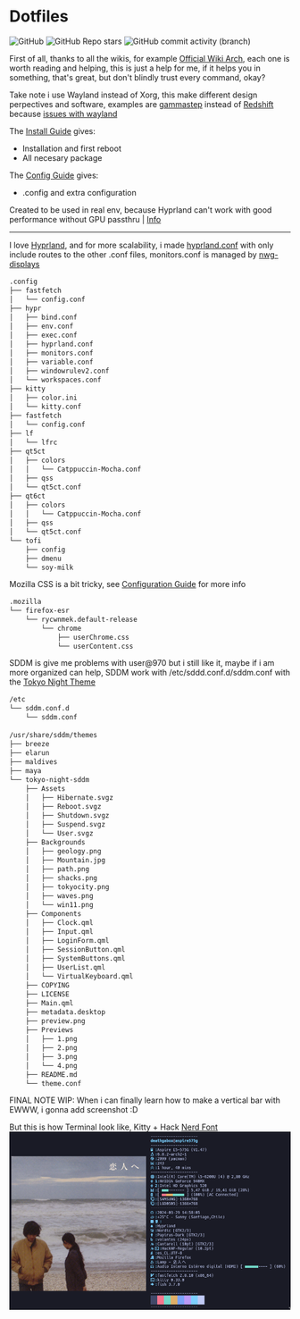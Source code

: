 # Dotfiles
![GitHub](https://img.shields.io/github/license/DeathGabox/DotFiles?color=green&logo=GitBook&logoColor=red&style=for-the-badge)
![GitHub Repo stars](https://img.shields.io/github/stars/DeathGabox/DotFiles?color=9cf&label=Stars%20%3C3&logo=github&logoColor=black&style=for-the-badge)
![GitHub commit activity (branch)](https://img.shields.io/github/commit-activity/m/DeathGabox/DotFiles/main?color=blueviolet&label=Commit&logo=github&logoColor=black&style=for-the-badge)


First of all, thanks to all the wikis, for example [Official Wiki Arch](https://wiki.archlinux.org/), each one is worth reading and helping, this is just a help for me, if it helps you in something, that's great, but don't blindly trust every command, okay?

Take note i use Wayland instead of Xorg, this make different design perpectives and software, examples are [gammastep](https://gitlab.com/chinstrap/gammastep) instead of [Redshift](https://github.com/jonls/redshift) because [issues with wayland](https://github.com/jonls/redshift/issues/55)

The [Install Guide](/installation-guide.md) gives:
- Installation and first reboot
- All necesary package

The [Config Guide](/configuration-guide.md) gives:
- .config and extra configuration

Created to be used in real env, because Hyprland can't work with good performance without GPU passthru | [Info](https://wiki.hyprland.org/Getting-Started/Master-Tutorial/#vm)

---

I love [Hyprland](https://hyprland.org/), and for more scalability, i made [hyprland.conf](/.config/hypr/hyprland.conf) with only include routes to the other .conf files, monitors.conf is managed by [nwg-displays](https://github.com/nwg-piotr/nwg-displays)

```
.config
├── fastfetch
│   └── config.conf
├── hypr
│   ├── bind.conf
│   ├── env.conf
│   ├── exec.conf
│   ├── hyprland.conf
│   ├── monitors.conf
│   ├── variable.conf
│   ├── windowrulev2.conf
│   └── workspaces.conf
├── kitty
│   ├── color.ini
│   └── kitty.conf
├── fastfetch
│   └── config.conf
├── lf
│   └── lfrc
├── qt5ct
│   ├── colors
│   │   └── Catppuccin-Mocha.conf
│   ├── qss
│   └── qt5ct.conf
├── qt6ct
│   ├── colors
│   │   └── Catppuccin-Mocha.conf
│   ├── qss
│   └── qt5ct.conf
└── tofi
    ├── config
    ├── dmenu
    └── soy-milk
```

Mozilla CSS is a bit tricky, see [Configuration Guide](/configuration-guide.md#firefox-config) for more info

```
.mozilla
└── firefox-esr
    └── rycwnmek.default-release
        └── chrome
            ├── userChrome.css
            └── userContent.css

```

SDDM is give me problems with user@970 but i still like it, maybe if i am more organized can help, SDDM work with /etc/sddd.conf.d/sddm.conf with the [Tokyo Night Theme](https://aur.archlinux.org/packages/sddm-theme-tokyo-night) 
```
/etc
└── sddm.conf.d
    └── sddm.conf

/usr/share/sddm/themes
├── breeze
├── elarun
├── maldives
├── maya
└── tokyo-night-sddm
    ├── Assets
    │   ├── Hibernate.svgz
    │   ├── Reboot.svgz
    │   ├── Shutdown.svgz
    │   ├── Suspend.svgz
    │   └── User.svgz
    ├── Backgrounds
    │   ├── geology.png
    │   ├── Mountain.jpg
    │   ├── path.png
    │   ├── shacks.png
    │   ├── tokyocity.png
    │   ├── waves.png
    │   └── win11.png
    ├── Components
    │   ├── Clock.qml
    │   ├── Input.qml
    │   ├── LoginForm.qml
    │   ├── SessionButton.qml
    │   ├── SystemButtons.qml
    │   ├── UserList.qml
    │   └── VirtualKeyboard.qml
    ├── COPYING
    ├── LICENSE
    ├── Main.qml
    ├── metadata.desktop
    ├── preview.png
    ├── Previews
    │   ├── 1.png
    │   ├── 2.png
    │   ├── 3.png
    │   └── 4.png
    ├── README.md
    └── theme.conf
```



FINAL NOTE WIP: When i can finally learn how to make a vertical bar with EWWW, i gonna add screenshot :D

But this is how Terminal look like, Kitty + Hack [Nerd Font](https://www.nerdfonts.com/)
![Fastfetch Screenshot](/.github/assets/Fastfetch-Github.png)
